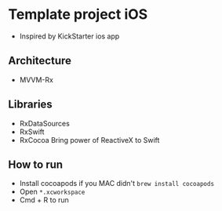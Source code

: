 # Template project iOS
- Inspired by KickStarter ios app

## Architecture
- MVVM-Rx

## Libraries
- RxDataSources
- RxSwift
- RxCocoa 
  Bring power of ReactiveX to Swift

## How to run
- Install cocoapods if you MAC didn't `brew install cocoapods`
- Open `*.xcworkspace`
- Cmd + R to run

